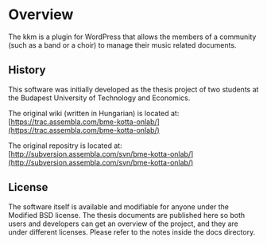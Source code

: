 Overview
========
The kkm is a plugin for WordPress that allows the members of a community (such as a band or a choir) to manage their music related documents.

History
-------
This software was initially developed as the thesis project of two students at the Budapest University of Technology and Economics.

The original wiki (written in Hungarian) is located at:
[https://trac.assembla.com/bme-kotta-onlab/](https://trac.assembla.com/bme-kotta-onlab/)

The original repositry is located at:
[http://subversion.assembla.com/svn/bme-kotta-onlab/](http://subversion.assembla.com/svn/bme-kotta-onlab/)

License
-------
The software itself is available and modifiable for anyone under the Modified BSD license. The thesis documents are published here so both users and developers can get an overview of the project, and they are under different licenses. Please refer to the notes inside the docs directory.